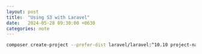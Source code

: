 ```yaml
---
layout: post
title:  "Using S3 with Laravel"
date:   2024-05-28 09:30:00 +0630
categories: note
---
```


```bash
composer create-project --prefer-dist laravel/laravel:^10.10 project-name
```


